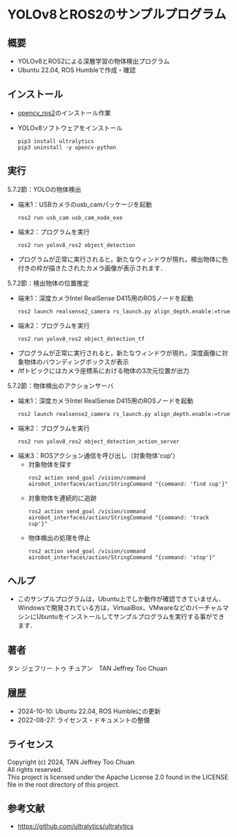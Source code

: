 # YOLOv8とROS2のサンプルプログラム

## 概要

- YOLOv8とROS2による深層学習の物体検出プログラム
- Ubuntu 22.04, ROS Humbleで作成・確認

## インストール

- [opencv_ros2](../opencv_ros2/README.md)のインストール作業

- YOLOv8ソフトウェアをインストール
  ```
  pip3 install ultralytics
  pip3 uninstall -y opencv-python
  ```

## 実行

5.7.2節：YOLOの物体検出
- 端末1：USBカメラのusb_camパッケージを起動
  ```
  ros2 run usb_cam usb_cam_node_exe
  ```
- 端末2：プログラムを実行
  ```
  ros2 run yolov8_ros2 object_detection
  ```
- プログラムが正常に実行されると，新たなウィンドウが現れ，検出物体に色付きの枠が描きたされたカメラ画像が表示されます．

5.7.2節：検出物体の位置推定
- 端末1：深度カメラIntel RealSense D415用のROSノードを起動
  ```
  ros2 launch realsense2_camera rs_launch.py align_depth.enable:=true
  ```
- 端末2：プログラムを実行
  ```
  ros2 run yolov8_ros2 object_detection_tf
  ```
- プログラムが正常に実行されると，新たなウィンドウが現れ，深度画像に対象物体のバウンディングボックスが表示
- /tfトピックにはカメラ座標系における物体の3次元位置が出力

5.7.2節：物体検出のアクションサーバ
- 端末1：深度カメラIntel RealSense D415用のROSノードを起動
  ```
  ros2 launch realsense2_camera rs_launch.py align_depth.enable:=true
  ```
- 端末2：プログラムを実行
  ```
  ros2 run yolov8_ros2 object_detection_action_server
  ```
- 端末3：ROSアクション通信を呼び出し（対象物体'cup'）
  - 対象物体を探す
    ```
    ros2 action send_goal /vision/command airobot_interfaces/action/StringCommand "{command: 'find cup'}"
    ```
  - 対象物体を連続的に追跡
    ```
    ros2 action send_goal /vision/command airobot_interfaces/action/StringCommand "{command: 'track cup'}"
    ```
  - 物体検出の処理を停止
    ```
    ros2 action send_goal /vision/command airobot_interfaces/action/StringCommand "{command: 'stop'}"
    ```

## ヘルプ

- このサンプルプログラムは，Ubuntu上でしか動作が確認できていません．Windowsで開発されている方は，VirtualBox、VMwareなどのバーチャルマシンにUbuntuをインストールしてサンプルプログラムを実行する事ができます．

## 著者

タン ジェフリー トゥ チュアン　TAN Jeffrey Too Chuan

## 履歴

- 2024-10-10: Ubuntu 22.04, ROS Humbleにの更新
- 2022-08-27: ライセンス・ドキュメントの整備

## ライセンス

Copyright (c) 2024, TAN Jeffrey Too Chuan  
All rights reserved.  
This project is licensed under the Apache License 2.0 found in the LICENSE file in the root directory of this project.

## 参考文献

- https://github.com/ultralytics/ultralytics
